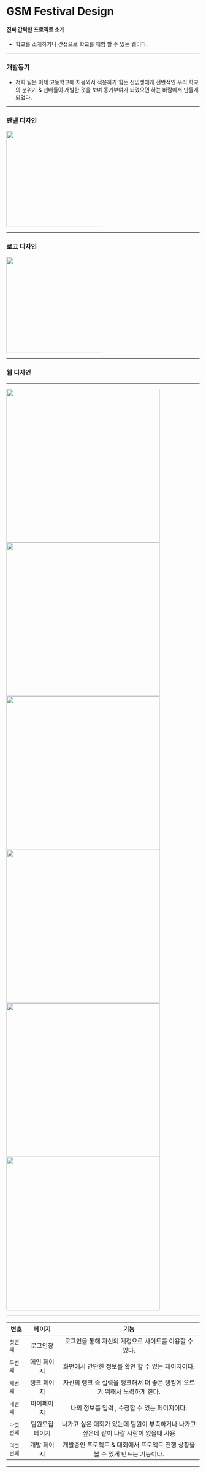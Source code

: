 # GSM Festival Design
#### 진짜 간략한 프로젝트 소개
- 학교를 소개하거나 간접으로 학교를 체험 할 수 있는 웹이다. 

<hr/>

### 개발동기
- 저희 팀은 이제 고등학교에 처음와서 적응하기 힘든 신입생에게 전반적인 우리 학교의 분위기 & 선배들이 개발한 것을 보며 동기부여가 되었으면 하는 바람에서 만들게 되었다. 


<hr/>

### <Strong>판넬 디자인 </Strong>
<div>
<img width = "250" src="https://user-images.githubusercontent.com/68891494/103233327-347a3d80-4980-11eb-8e4f-a1b4107543e0.png">
</div>
<hr/>

### <Strong>로고 디자인 </Strong>

<div>
<img width = "250" src = "https://user-images.githubusercontent.com/68891494/103233779-44dee800-4981-11eb-9f9a-3fe503d3e990.png">
</div>

<hr/>

### <Strong>웹 디자인 </Strong>

<hr/>

<div>
<img width = "400" src = "https://user-images.githubusercontent.com/68891494/103233993-e1a18580-4981-11eb-928f-02fb8ec3cae8.png">
<img width = "400" src = "https://user-images.githubusercontent.com/68891494/103279497-48ba4b00-4a11-11eb-9f20-12c3f1415b61.png">
<img width = "400" src ="https://user-images.githubusercontent.com/68891494/103234340-c97e3600-4982-11eb-8cd2-c8badbf3a09c.png">
<img width = "400" src ="https://user-images.githubusercontent.com/68891494/103234435-064a2d00-4983-11eb-9d2b-02582c90f0d6.png">
<img width = "400" src = "https://user-images.githubusercontent.com/68891494/103234507-35609e80-4983-11eb-9e58-1efec0306fdd.png">
<img width = "400" src = "https://user-images.githubusercontent.com/68891494/103234512-37c2f880-4983-11eb-99d2-2dc169e447d8.png">
</div>

<hr/>

| 번호 | 페이지 | 기능 |
|---|:---:|:---:|
| `첫번째` | 로그인창 | 로그인을 통해 자신의 계정으로 사이트를 이용할 수 있다. |
| `두번째` | 메인 페이지 | 화면에서 간단한 정보를 확인 할 수 있는 페이지이다. |
| `세번째` | 랭크 페이지 | 자신의 랭크 즉 실력을 랭크해서 더 좋은 랭킹에 오르기 위해서 노력하게 한다. |
| `네번째` | 마이페이지 | 나의 정보를 입력 , 수정할 수 있는 페이지이다. |
| `다섯번째` | 팀원모집 페이지 | 나가고 싶은 대회가 있는데 팀원이 부족하거나 나가고 싶은데 같이 나갈 사람이 없을때 사용 |
| `여섯번째` | 개발 페이지 | 개발중인 프로젝트 & 대회에서 프로젝트 진행 상황을 볼 수 있게 만드는 기능이다.  |

<hr/>


